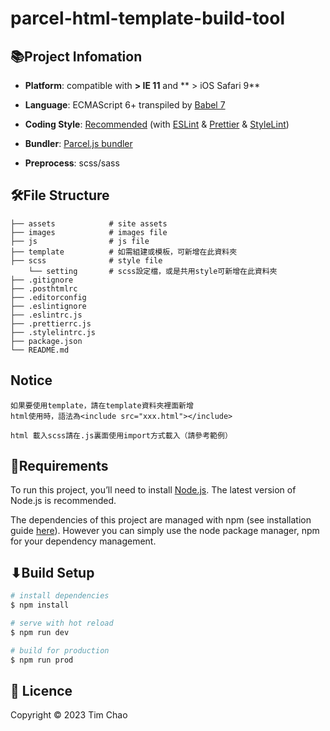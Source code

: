 # parcel-html-template-build-tool


## 📚Project Infomation

- **Platform**: compatible with **> IE 11** and ** > iOS Safari 9**

- **Language**: ECMAScript 6+ transpiled by [Babel 7](https://babeljs.io/)

- **Coding Style**: [Recommended](https://standardjs.com) (with [ESLint](https://eslint.org/) & [Prettier](https://prettier.io/) & [StyleLint](https://stylelint.io/))

- **Bundler**: [Parcel.js bundler](https://parceljs.org/)

- **Preprocess**: scss/sass

## 🛠File Structure

```shell
├── assets            # site assets
├── images            # images file
├── js                # js file
├── template          # 如需組建或模板，可新增在此資料夾
├── scss              # style file
    └── setting       # scss設定檔，或是共用style可新增在此資料夾
├── .gitignore
├── .posthtmlrc
├── .editorconfig
├── .eslintignore
├── .eslintrc.js
├── .prettierrc.js
├── .stylelintrc.js
├── package.json
└── README.md
```

## Notice

```
如果要使用template，請在template資料夾裡面新增
html使用時，語法為<include src="xxx.html"></include>

html 載入scss請在.js裏面使用import方式載入（請參考範例）
```

## 🍛Requirements

To run this project, you’ll need to install [Node.js](https://nodejs.org/en/). The latest version of Node.js is recommended.

The dependencies of this project are managed with npm (see installation guide [here](https://www.npmjs.com/get-npm)). However you can simply use the node package manager, npm for your dependency management.

## ⬇Build Setup

```bash
# install dependencies
$ npm install

# serve with hot reload
$ npm run dev

# build for production
$ npm run prod

```

## 🎫 Licence

Copyright © 2023 Tim Chao
